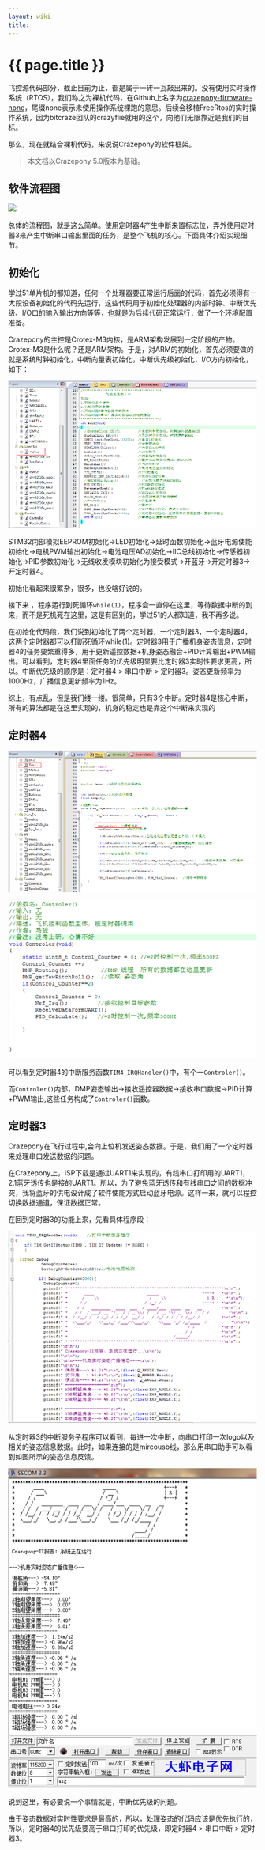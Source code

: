 ```yaml
---
layout: wiki
title: 
---
```


# {{ page.title }}

飞控源代码部分，截止目前为止，都是属于一砖一瓦敲出来的。没有使用实时操作系统（RTOS），我们称之为裸机代码，在Github上名字为[crazepony-firmware-none](https://github.com/Crazepony/crazepony-firmware-none)，尾缀none表示未使用操作系统裸跑的意思。后续会移植FreeRtos的实时操作系统，因为bitcraze团队的crazyflie就用的这个，向他们无限靠近是我们的目标。

那么，现在就结合裸机代码，来说说Crazepony的软件框架。

> 本文档以Crazepony 5.0版本为基础。

## 软件流程图

![](/assets/img/main.jpg)

总体的流程图，就是这么简单。使用定时器4产生中断来置标志位，弄外使用定时器3来产生中断串口输出里面的任务，是整个飞机的核心。下面具体介绍实现细节。

## 初始化

学过51单片机的都知道，任何一个处理器要正常运行后面的代码，首先必须得有一大段设备初始化的代码先运行，这些代码用于初始化处理器的内部时钟、中断优先级、I/O口的输入输出方向等等，也就是为后续代码正常运行，做了一个环境配置准备。

Crazepony的主控是Crotex-M3内核，是ARM架构发展到一定阶段的产物。Crotex-M3是什么呢？还是ARM架构。于是，对ARM的初始化，首先必须要做的就是系统时钟初始化，中断向量表初始化，中断优先级初始化，I/O方向初始化，如下：

![](/assets/img/software-2.png)

STM32内部模拟EEPROM初始化->LED初始化->延时函数初始化->蓝牙电源使能初始化->电机PWM输出初始化->电池电压AD初始化->IIC总线初始化->传感器初始化->PID参数初始化->无线收发模块初始化为接受模式->开蓝牙->开定时器3->开定时器4。

初始化看起来很繁杂，很多，也没啥好说的。

接下来 ，程序运行到死循环`while(1)`，程序会一直停在这里，等待数据中断的到来，而不是死机死在这里，这是有区别的，学过51的人都知道，我不再多说。

在初始化代码段，我们说到初始化了两个定时器，一个定时器3，一个定时器4，这两个定时器都可以打断死循环while(1)。定时器3用于广播机身姿态信息，定时器4的任务要繁重得多，用于更新遥控数据+机身姿态融合+PID计算输出+PWM输出。可以看到，定时器4里面任务的优先级明显要比定时器3实时性要求更高，所以。中断优先级的顺序是：定时器4 > 串口中断 > 定时器3。姿态更新频率为1000Hz，广播信息更新频率为1Hz。

综上，有点乱，但是我们缕一缕。很简单，只有3个中断。定时器4是核心中断，所有的算法都是在这里实现的，机身的稳定也是靠这个中断来实现的

## 定时器4

![](/assets/img/software-3.png)

![](/assets/img/software-4.png)

可以看到定时器4的中断服务函数`TIM4_IRQHandler()`中，有个一`Controler()`。

而`Controler()`内部，DMP姿态输出->接收遥控器数据->接收串口数据->PID计算+PWM输出,这些任务构成了`Controler()`函数。

## 定时器3
Crazepony在飞行过程中,会向上位机发送姿态数据。于是，我们用了一个定时器来处理串口发送数据的问题。

在Crazepony上，ISP下载是通过UART1来实现的，有线串口打印用的UART1，2.1蓝牙透传也是接的UART1。所以，为了避免蓝牙透传和有线串口之间的数据冲突，我将蓝牙的供电设计成了软件使能方式启动蓝牙电源。这样一来，就可以程控切换数据通道，保证数据正常。

在回到定时器3的功能上来，先看具体程序段：

![](/assets/img/software-5.png)

从定时器3的中断服务子程序可以看到，每进一次中断，向串口打印一次logo以及相关的姿态信息数据。此时，如果连接的是mircousb线，那么用串口助手可以看到如图所示的姿态信息反馈。


![](/assets/img/software-6.png)

说到这里，有必要说一个事情就是，中断优先级的问题。

由于姿态数据对实时性要求是最高的，所以，处理姿态的代码应该是优先执行的，所以，定时器4的优先级要高于串口打印的优先级，即定时器4 > 串口中断 > 定时器3。
